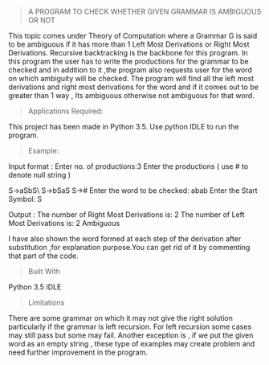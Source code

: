 >A PROGRAM TO CHECK WHETHER GIVEN GRAMMAR IS AMBIGUOUS OR NOT 

This topic comes under Theory of Computation where a Grammar G is said to be ambiguous if it has more than 1 Left Most Derivations or Right Most Derivations. Recursive backtracking is the backbone for this program.
In this program the user has to write the productions for the grammar to be checked and in addition to it ,the program also requests user for the word on which ambiguity will be checked. The program will find all the left most derivations and right most derivations for the word and if it comes out to be greater than 1 way , Its ambiguous otherwise not ambiguous for that word.

>Applications Required:

This project has been made in Python 3.5. Use python IDLE to run the program.

>Example:

Input format :
Enter no. of productions:3
Enter the productions ( use # to denote null string )

S->aSbS\\
S->bSaS
S->#
Enter the word to be checked: abab
Enter the Start Symbol: S

Output :
The number of Right Most Derivations is: 2
The number of Left Most Derivations is: 2
Ambiguous

I have also shown the word formed at each step of the derivation after substitution ,for explanation purpose.You can get rid of it by commenting that part of the code.

>Built With

Python 3.5 IDLE

>Limitations

There are some grammar on which it may not give the right solution particularly if the grammar is left recursion. For left recursion some cases may still pass but some may fail. 
Another exception is , if we put the given word as an empty string , these type of examples may create problem and need further improvement in the program. 
